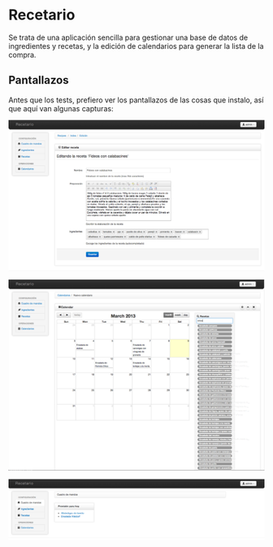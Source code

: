 Recetario
=========

Se trata de una aplicación sencilla para gestionar una base de datos de ingredientes y recetas, y la edición de calendarios para generar la lista de la compra.

Pantallazos
-----------

Antes que los tests, prefiero ver los pantallazos de las cosas que instalo, así que aquí van algunas capturas:

![Edición de recetas](https://github.com/pantulis/recetario/blob/master/doc/screenshots/edicion_receta.png?raw=true "Edición de recetas")

![Edición de calendario](https://github.com/pantulis/recetario/blob/master/doc/screenshots/edicion_calendario.png?raw=true "Edición del calendario")

![Cuadro de mandos](https://github.com/pantulis/recetario/blob/master/doc/screenshots/panel_control.png?raw=true "¿Qué hay hoy para comer?")


